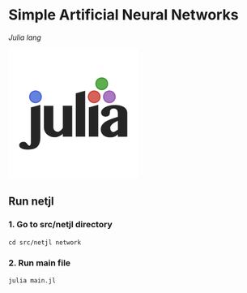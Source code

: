 # Simple Artificial Neural Networks

_Julia lang_

![Julia lang Logo](docs/julia-lang.png "Julia Logo")

## Run netjl

### 1. Go to src/netjl directory

```
cd src/netjl network
```

### 2. Run main file

```
julia main.jl
```
